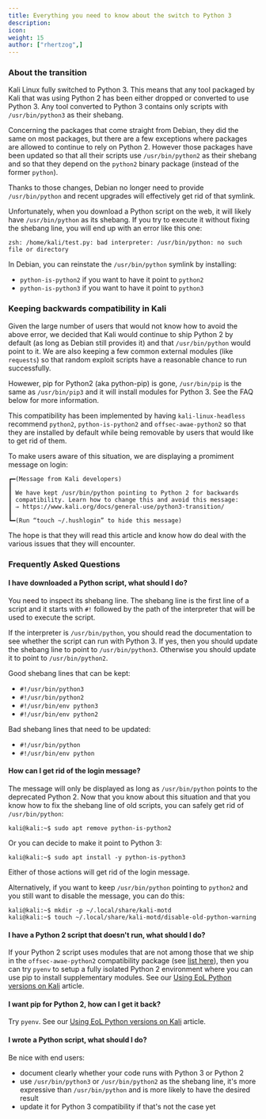 ```yaml
---
title: Everything you need to know about the switch to Python 3
description:
icon:
weight: 15
author: ["rhertzog",]
---
```


### About the transition

Kali Linux fully switched to Python 3. This means that any tool packaged by
Kali that was using Python 2 has been either dropped or converted to use Python 3.
Any tool converted to Python 3 contains only scripts with
`/usr/bin/python3` as their shebang.

Concerning the packages that come straight from Debian, they did the same
on most packages, but there are a few exceptions where packages are
allowed to continue to rely on Python 2. However those packages
have been updated so that all their scripts use
`/usr/bin/python2` as their shebang and so that they depend on the
`python2` binary package (instead of the former `python`).

Thanks to those changes, Debian no longer need to provide
`/usr/bin/python` and recent upgrades will effectively get rid of that
symlink.

Unfortunately, when you download a Python script on the web, it will
likely have `/usr/bin/python` as its shebang. If you try to execute it
without fixing the shebang line, you will end up with an error like
this one:

```plaintext
zsh: /home/kali/test.py: bad interpreter: /usr/bin/python: no such file or directory
```

In Debian, you can reinstate the `/usr/bin/python` symlink by installing:

- `python-is-python2` if you want to have it point to `python2`
- `python-is-python3` if you want to have it point to `python3`

### Keeping backwards compatibility in Kali

Given the large number of users that would not know how to avoid the above
error, we decided that Kali would continue to ship Python 2 by default (as
long as Debian still provides it) and that `/usr/bin/python` would point
to it. We are also keeping a few common external modules (like `requests`)
so that random exploit scripts have a reasonable chance to run
successfully.

Howewer, pip for Python2 (aka python-pip) is gone, `/usr/bin/pip` is the
same as `/usr/bin/pip3` and it will install modules for Python 3. See the
FAQ below for more information.

This compatibility has been implemented by having `kali-linux-headless`
recommend `python2`, `python-is-python2` and `offsec-awae-python2` so that
they are installed by default while being removable by users that would
like to get rid of them.

To make users aware of this situation, we are displaying a promiment
message on login:
```plaintext
┏━(Message from Kali developers)
┃
┃ We have kept /usr/bin/python pointing to Python 2 for backwards
┃ compatibility. Learn how to change this and avoid this message:
┃ ⇒ https://www.kali.org/docs/general-use/python3-transition/
┃
┗━(Run “touch ~/.hushlogin” to hide this message)
```

The hope is that they will read this article and know how do deal with the
various issues that they will encounter.

### Frequently Asked Questions

#### I have downloaded a Python script, what should I do?

You need to inspect its shebang line. The shebang line is the first
line of a script and it starts with `#!` followed by the path
of the interpreter that will be used to execute the script.

If the interpreter is `/usr/bin/python`, you should read the documentation
to see whether the script can run with Python 3. If yes, then you should
update the shebang line to point to `/usr/bin/python3`.  Otherwise you
should update it to point to `/usr/bin/python2`.

Good shebang lines that can be kept:

- `#!/usr/bin/python3`
- `#!/usr/bin/python2`
- `#!/usr/bin/env python3`
- `#!/usr/bin/env python2`

Bad shebang lines that need to be updated:

- `#!/usr/bin/python`
- `#!/usr/bin/env python`

#### How can I get rid of the login message?

The message will only be displayed as long as `/usr/bin/python` points to
the deprecated Python 2. Now that you know about this situation and that
you know how to fix the shebang line of old scripts, you can safely get
rid of `/usr/bin/python`:

```console
kali@kali:~$ sudo apt remove python-is-python2
```

Or you can decide to make it point to Python 3:

```console
kali@kali:~$ sudo apt install -y python-is-python3
```

Either of those actions will get rid of the login message.

Alternatively, if you want to keep `/usr/bin/python` pointing to
`python2` and you still want to disable the message, you can do
this:

```console
kali@kali:~$ mkdir -p ~/.local/share/kali-motd
kali@kali:~$ touch ~/.local/share/kali-motd/disable-old-python-warning
```

#### I have a Python 2 script that doesn't run, what should I do?

If your Python 2 script uses modules that are not among those that we ship
in the `offsec-awae-python2` compatibility package (see [list
here](https://gitlab.com/kalilinux/packages/offsec-courses/-/tree/kali/master/python2-wheels)),
then you can try `pyenv` to setup a fully isolated Python 2 environment
where you can use pip to install supplementary modules. See our [Using EoL
Python versions on Kali](/docs/general-use/using-eol-python-versions/) article.

#### I want pip for Python 2, how can I get it back?

Try `pyenv`. See our [Using EoL Python versions on
Kali](/docs/general-use/using-eol-python-versions/) article.

#### I wrote a Python script, what should I do?

Be nice with end users:

- document clearly whether your code runs with Python 3 or Python 2
- use `/usr/bin/python3` or `/usr/bin/python2` as the shebang line,
  it's more expressive than `/usr/bin/python` and is more likely to have
  the desired result
- update it for Python 3 compatibility if that's not the case yet

<!--
## Python2 & PIP

@g0tmi1k, I'm sure I remember something being said. but is it now covered in the kali-docs?

@Gamb1t-Joe-O Looking at https://www.kali.org/docs/general-use/using-eol-python-versions/ I wonder how that interact with sudo when you want to run an old python2 script as root. It might be worth saying a word about this and in particular clearly indicate that they should never ever run "sudo pip" as that would likely not use pyenv and use the system wide script and install stuff that would conflict with packaged modules.
kali.orgkali.org
Using EoL Python Versions on Kali | Kali Linux Documentation
Official documentation of Kali Linux, an Advanced Penetration Testing Linux distribution used for Penetration Testing, Ethical Hacking and network security assessments.

BTW now that we have documented the above, we have removed python-pip (i.e. the python2 version of pip) and users calling "pip" will install stuff for Python 3.
-->
